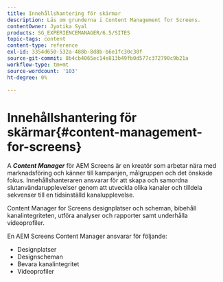 ```yaml
---
title: Innehållshantering för skärmar
description: Läs om grunderna i Content Management for Screens.
contentOwner: Jyotika Syal
products: SG_EXPERIENCEMANAGER/6.5/SITES
topic-tags: content
content-type: reference
exl-id: 3354d650-532a-488b-8d8b-b6e1fc30c30f
source-git-commit: 8b4cb4065ec14e813b49fb0d577c372790c9b21a
workflow-type: tm+mt
source-wordcount: '103'
ht-degree: 0%

---
```


# Innehållshantering för skärmar{#content-management-for-screens}

A ***Content Manager*** för AEM Screens är en kreatör som arbetar nära med marknadsföring och känner till kampanjen, målgruppen och det önskade fokus. Innehållshanteraren ansvarar för att skapa och samordna slutanvändarupplevelser genom att utveckla olika kanaler och tilldela sekvenser till en tidsinställd kanalupplevelse.

Content Manager for Screens designplatser och scheman, bibehåll kanalintegriteten, utföra analyser och rapporter samt underhålla videoprofiler.

En AEM Screens Content Manager ansvarar för följande:

* Designplatser
* Designscheman
* Bevara kanalintegritet
* Videoprofiler
